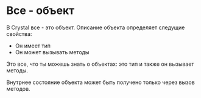 # Все - объект

В Crystal все - это объект. Описание объекта определяет следущие свойства:

* Он имеет тип
* Он может вызывать методы

Это все, что ты можешь знать о объектах: это тип и также он вызывает методы.

Внутрнее состояние объекта может быть получено только через вызов методов.
